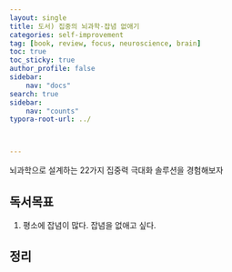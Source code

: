 ```yaml
---
layout: single
title: 도서) 집중의 뇌과학-잡념 없애기
categories: self-improvement
tag: [book, review, focus, neuroscience, brain]
toc: true
toc_sticky: true
author_profile: false
sidebar:
    nav: "docs"
search: true
sidebar:
    nav: "counts"
typora-root-url: ../



---
```


뇌과학으로 설계하는 22가지 집중력 극대화 솔루션을 경험해보자

## 독서목표

1.  평소에 잡념이 많다. 잡념을 없애고 싶다.

## 정리

